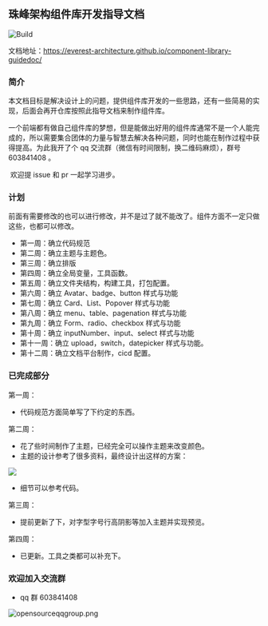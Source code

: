 ## 珠峰架构组件库开发指导文档

![Build](https://github.com/everest-architecture/component-library-guidedoc/workflows/Build/badge.svg)

文档地址：https://everest-architecture.github.io/component-library-guidedoc/

### 简介

​ 本文档目标是解决设计上的问题，提供组件库开发的一些思路，还有一些简易的实现，后面会再开仓库按照此指导文档来制作组件库。

​ 一个前端都有做自己组件库的梦想，但是能做出好用的组件库通常不是一个人能完成的，所以需要集合团体的力量与智慧去解决各种问题，同时也能在制作过程中获得提高。为此我开了个 qq 交流群（微信有时间限制，换二维码麻烦），群号 603841408 。

​ 欢迎提 issue 和 pr 一起学习进步。

### 计划

前面有需要修改的也可以进行修改，并不是过了就不能改了。组件方面不一定只做这些，也都可以修改。

- 第一周：确立代码规范
- 第二周：确立主题与主题色。
- 第三周：确立排版
- 第四周：确立全局变量，工具函数。
- 第五周：确立文件夹结构，构建工具，打包配置。
- 第六周：确立 Avatar、badge、button 样式与功能
- 第七周：确立 Card、List、Popover 样式与功能
- 第八周：确立 menu、table、pagenation 样式与功能
- 第九周：确立 Form、radio、checkbox 样式与功能
- 第十周：确立 inputNumber、input、select 样式与功能
- 第十一周：确立 upload，switch，datepicker 样式与功能。
- 第十二周：确立文档平台制作，cicd 配置。

### 已完成部分

第一周：

- 代码规范方面简单写了下约定的东西。

第二周：

- 花了些时间制作了主题，已经完全可以操作主题来改变颜色。
- 主题的设计参考了很多资料，最终设计出这样的方案：

<img src="https://github.com/everest-architecture/component-library-guidedoc/blob/master/public/week2.jpg" />

- 细节可以参考代码。

第三周：

- 提前更新了下，对字型字号行高阴影等加入主题并实现预览。

第四周：

- 已更新。工具之类都可以补充下。

### 欢迎加入交流群

- qq 群 603841408

![opensourceqqgroup.png](https://img.zhufengpeixun.com/opensourceqqgroup.png)
